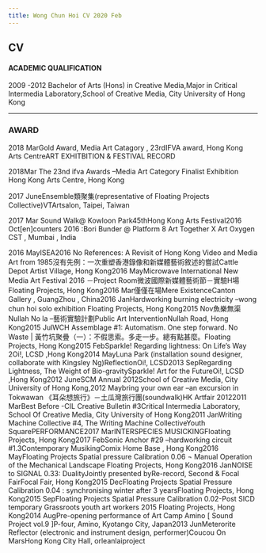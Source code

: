 ```yaml
---
title: Wong Chun Hoi CV 2020 Feb
---
```


## CV


#### ACADEMIC QUALIFICATION
2009 -2012 Bachelor of Arts (Hons) in Creative Media,Major in Critical Intermedia Laboratory,School of Creative Media, City University of Hong Kong

----

### AWARD
2018  MarGold Award, Media Art Catagory  , 23rdIFVA award, Hong Kong Arts CentreART EXHITBITION & FESTIVAL RECORD 

2018Mar The 23nd ifva Awards –Media Art Category Finalist Exhibition Hong Kong Arts Centre, Hong Kong

2017 JuneEnsemble類聚集(representative of Floating Projects Collective)VTArtsalon, Taipei, Taiwan

2017 Mar Sound Walk@ Kowloon Park45thHong Kong Arts Festival2016 Oct[en]counters 2016 :Bori Bunder @ Platform 8 Art Together X Art Oxygen CST , Mumbai , India

2016 MayISEA2016 No References: A Revisit of Hong Kong Video and Media Art from 1985沒有先例：一次重塑香港錄像和新媒體藝術敘述的嘗試Cattle Depot Artist Village, Hong Kong2016 MayMicrowave International New Media Art Festival 2016 －Project Room微波國際新媒體藝術節－實驗H場Floating Projects, Hong Kong2016 Mar僅僅在場Mere ExistenceCanton Gallery , GuangZhou , China2016 JanHardworking burning electricity –wong chun hoi solo exhibition Floating Projects, Hong Kong2015 Nov魚樂無渠Nullah No la –藝術實驗計劃Public Art InterventionNullah Road, Hong Kong2015 JulWCH Assemblage #1: Automatism. One step forward. No Waste | 黃竹坑聚疊（一）：不假思索。多走一步。總有點甚麼。Floating Projects, Hong Kong2015 FebSparkle! Regarding lightness: On Life’s Way
2Oi!, LCSD ,Hong Kong2014 MayLuna Park (installation sound designer, collaborate with Kingsley Ng)ReflectionOi!, LCSD2013 SepRegarding Lightness, The Weight of Bio-gravitySparkle! Art for the FutureOi!, LCSD ,Hong Kong2012 JuneSCM Annual 2012School of Creative Media, City University of Hong Kong,2012 Maybring your own ear –an excursion in Tokwawan 《耳朵想旅行》－土瓜灣旅行團(soundwalk)HK Artfair 20122011 MarBest Before -CIL Creative Bulletin #3Critical Intermedia Laboratory, School Of Creative Media, City University of Hong Kong2011 JanWriting Machine Collective #4, The Writing Machine CollectiveYouth SquarePERFORMANCE2017 MarINTERSPECIES MUSICKINGFloating Projects, Hong Kong2017 FebSonic Anchor #29 –hardworking circuit #1.3Contemporary MusikingComix Home Base , Hong Kong2016 MayFloating Projects Spatial pressure Calibration 0.06 ¬ Manual Operation of the Mechanical Landscape Floating Projects, Hong Kong2016 JanNOISE to SIGNAL 0.33: DualityJointly presented byRe-record, Second & Focal FairFocal Fair, Hong Kong2015 DecFloating Projects Spatial Pressure Calibration 0.04 : synchronising winter after 3 yearsFloating Projects, Hong Kong2015 SepFloating Projects Spatial Pressure Calibration 0.02-Post SICD temporary Grassroots youth art workers 2015 Floating Projects, Hong Kong2014 AugPre-opening performance of Art Camp Amino [ Sound Project vol.9 ]P-four, Amino, Kyotango City, Japan2013 JunMeterorite Reflector (electronic and instrument design, performer)Coucou On MarsHong Kong City Hall, orleanlaiproject
